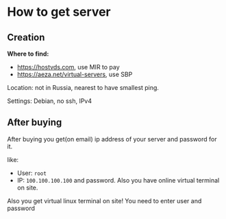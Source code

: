 # How to get server

## Creation

**Where to find:**
+ https://hostvds.com, use MIR to pay
+ https://aeza.net/virtual-servers, use SBP

Location: not in Russia, nearest to have smallest ping.

Settings: Debian, no ssh, IPv4

## After buying

After buying you get(on email) ip address of your server and password for it.

like:
- User: `root` 
- IP: `100.100.100.100`
and password. Also you have online virtual terminal on site.

Also you get virtual linux terminal on site!
You need to enter user and password